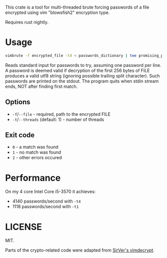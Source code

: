 This crate is a tool for multi-threaded brute forcing passwords of a file encrypted using vim "blowsfish2" encryption type.

Requires rust nightly.

# Usage

```bash
vimbrute -f encrypted_file -t4 < passwords_dictionary | tee promising_passwords
```

Reads standard input for passwords to try, assuming one password per line. A
password is deemed valid if decryption of the first 256 bytes of FILE
produces a valid utf8 string (ignoring possible trailing split character).
Such passwords are printed on the stdout. The program quits when stdin stream
ends, NOT after finding first match.

## Options

- `-f`/`--file` - required, path to the encrypted FILE
- `-t`/`--threads` (default: 1) - number of threads

## Exit code

- `0` - a match was found
- `1` - no match was found
- `2` - other errors occured

# Performance

On my 4 core Intel Core i5-3570 it achieves:

- 4140 passwords/second with `-t4`
- 1118 passwords/second with `-t1`

# LICENSE

MIT.

Parts of the crypto-related code were adapted from [SirVer's vimdecrypt](https://github.com/SirVer/vimdecrypt-rs/).
